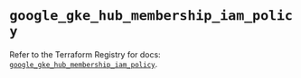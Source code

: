 # `google_gke_hub_membership_iam_policy`

Refer to the Terraform Registry for docs: [`google_gke_hub_membership_iam_policy`](https://registry.terraform.io/providers/hashicorp/google-beta/6.5.0/docs/resources/google_gke_hub_membership_iam_policy).
